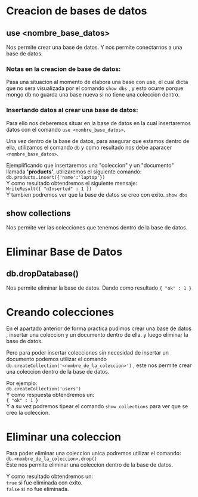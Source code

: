 # Creacion de bases de datos

## use <nombre_base_datos>

Nos permite crear una base de datos. Y nos permite conectarnos a una base de datos.

### Notas en la creacion de base de datos:

Pasa una situacion al momento de elabora una base con use, el cual dicta que no sera visualizada por el comando `show dbs` , y esto ocurre porque mongo db no guarda una base nueva si no tiene una coleccion dentro.

### Insertando datos al crear una base de datos:

Para ello nos deberemos situar en la base de datos en la cual insertaremos datos con el comando `use <nombre_base_datos>`.

Una vez dentro de la base de datos, para asegurar que estamos dentro de ella, utilizamos el comando `db` y como resultado nos debe aparacer `<nombre_base_datos>`.

Ejemplificando que insertaremos una "coleccion" y un "documento" llamada **'products'**, utilizaremos el siguiente comando:  
`db.products.insert({'name':'laptop'})`  
Y como resultado obtendremos el siguiente mensaje:  
`WriteResult({ "nInserted" : 1 })`  
Y tambien podremos ver que la base de datos se creo con exito.
`show dbs`

## show collections

Nos permite ver las colecciones que tenemos dentro de la base de datos.

# Eliminar Base de Datos

## db.dropDatabase()

Nos permite eliminar la base de datos. Dando como resultado `{ "ok" : 1 }`

# Creando colecciones

En el apartado anterior de forma practica pudimos crear una base de datos , insertar una coleccion y un documento dentro de ella. y luego eliminar la base de datos.

Pero para poder insertar colecciones sin necesidad de insertar un documento podemos utilizar el comando `db.createCollection('<nombre_de_la_coleccion>')` , este nos permite crear una coleccion dentro de la base de datos.

Por ejemplo:  
`db.createCollection('users')`  
Y como respuesta obtendremos un:  
`{ "ok" : 1 }`  
Y a su vez podremos tipear el comando `show collections` para ver que se creo la coleccion.

# Eliminar una coleccion

Para poder eliminar una coleccion unica podremos utilizar el comando:  
 `db.<nombre_de_la_coleccion>.drop()`  
Este nos permite eliminar una coleccion dentro de la base de datos.

Y como resultado obtendremos un:  
`true` si fue eliminada con exito.  
`false` si no fue eliminada.
